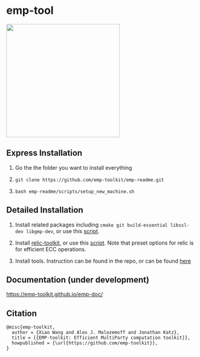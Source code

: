 # emp-tool
<img src="https://raw.githubusercontent.com/emp-toolkit/emp-readme/master/art/logo-full.jpg" width=300px/>

## Express Installation

1. Go the the folder you want to install everything

2. `git clone https://github.com/emp-toolkit/emp-readme.git`

2. `bash emp-readme/scripts/setup_new_machine.sh`

## Detailed Installation

1. Install related packages including `cmake git build-essential libssl-dev libgmp-dev`, or use this [script](https://github.com/emp-toolkit/emp-readme/blob/master/scripts/install_packages.sh).

2. Install [relic-toolkit](https://github.com/relic-toolkit/relic), or use this [script](https://github.com/emp-toolkit/emp-readme/blob/master/scripts/install_relic.sh).
Note that preset options for relic is for efficient ECC operations.

3. Install tools. Instruction can be found in the repo, or can be found [here](https://github.com/emp-toolkit/emp-readme/tree/master/scripts)

## Documentation (under development)

https://emp-toolkit.github.io/emp-doc/

## Citation

    @misc{emp-toolkit,
      author = {Xiao Wang and Alex J. Malozemoff and Jonathan Katz},
      title = {{EMP-toolkit: Efficient MultiParty computation toolkit}},
      howpublished = {\url{https://github.com/emp-toolkit}},
    }

